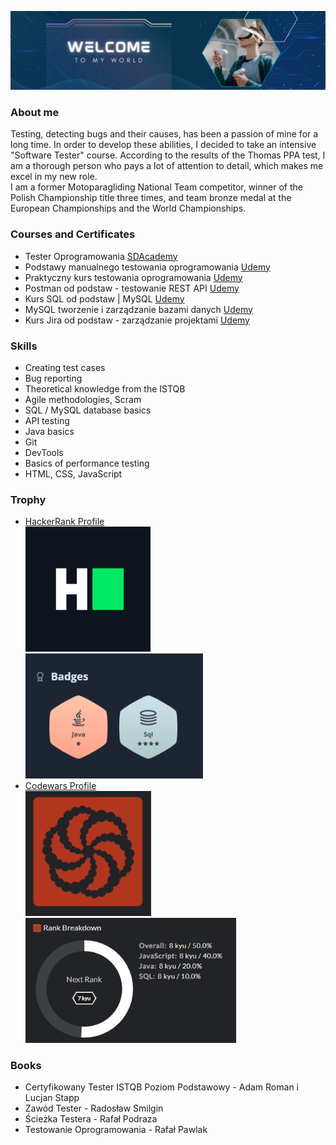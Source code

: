 ![](./src/Banner.png)

### About me
Testing, detecting bugs and their causes, has been a passion of mine for a long time. In order to develop these abilities, I decided to take an intensive "Software Tester" course. According to the results of the Thomas PPA test, I am a thorough person who pays a lot of attention to detail, which makes me excel in my new role.<br>
I am a former Motoparagliding National Team competitor, winner of the Polish Championship title three times, and team bronze medal at the European Championships and the World Championships.

### Courses and Certificates
- Tester Oprogramowania [SDAcademy](#)
- Podstawy manualnego testowania oprogramowania [Udemy](https://www.udemy.com/certificate/UC-11c0ad61-586b-43ce-9c06-9803c32dedaa/)
- Praktyczny kurs testowania oprogramowania [Udemy](https://www.udemy.com/certificate/UC-169c5f4c-697b-499b-acd5-2ec51f5c6f07/)
- Postman od podstaw - testowanie REST API [Udemy](https://www.udemy.com/certificate/UC-bcbf85f3-92da-4c40-9630-09c801ba4706/)
- Kurs SQL od podstaw | MySQL [Udemy](https://www.udemy.com/certificate/UC-ffc05560-fc06-4db3-984a-93ce32a03421/)
- MySQL tworzenie i zarządzanie bazami danych [Udemy](https://www.udemy.com/certificate/UC-5a2be6bc-6567-4019-aea6-bc9656fe0902/)
- Kurs Jira od podstaw - zarządzanie projektami [Udemy](https://www.udemy.com/certificate/UC-e82733a4-b25f-4910-a346-7389d10ed379/)

### Skills
- Creating test cases
- Bug reporting
- Theoretical knowledge from the ISTQB
- Agile methodologies, Scram
- SQL / MySQL database basics
- API testing
- Java basics
- Git
- DevTools
- Basics of performance testing
- HTML, CSS, JavaScript

### Trophy
- [HackerRank Profile](https://www.hackerrank.com/adicegielka)<br>
<img src="./src/HackerRank_Icon.png" alt="Logo HackerRank" height="200"> <img src="./src/HackerRank_Rank.png" alt="HackerRank" 
height="200"><br>
- [Codewars Profile](https://www.codewars.com/users/AdamCegielka)<br>
<img src="./src/Codewars_Icon.png" alt="Logo Codewars" height="200"> <img src="./src/Codewars_Rank.png" alt="Rank Codewars" 
height="200">

### Books
- Certyfikowany Tester ISTQB Poziom Podstawowy - Adam Roman i Lucjan Stapp
- Zawód Tester - Radosław Smilgin
- Ścieżka Testera - Rafał Podraza
- Testowanie Oprogramowania - Rafał Pawlak
